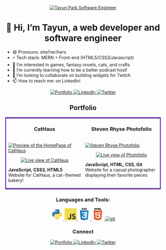 <p align="center">
  <a target="_blank" href="https://tayunpark.netlify.app/">
  <img height="200" alt="Tayun Park Software Engineer" src="https://github.com/user-attachments/assets/be4860a9-4fcb-41fc-a955-07a538a88331">  
  </a>
</p>
<h1 align="center">👋 Hi, I’m Tayun, a web developer and software engineer </h1>
<ul>
  <li>😄 Pronouns: she/her/hers</li>
  <li>⚡ Tech stack: MERN + Front-end (HTML5/CSS3/Javascript)</li>
  <li>👀 I’m interested in games, fantasy novels, cats, and crafts</li>
  <li>🌱 I’m currently learning how to be a better podcast host!</li>
  <li>💞️ I’m looking to collaborate on building widgets for Twitch</li>
  <li>📫 How to reach me: on LinkedIn!</li>
</ul>


<p align="center"> 
  <a href="https://tayunpark.netlify.app/" target="_blank">
    <img src="https://img.shields.io/badge/Portfolio-rgb(221%2C228%2C183)?style=for-the-badge&logoColor=%23DDE4B7" alt="Portfolio">
  </a>
  <a href="https://www.linkedin.com/in/tayun-park/">
    <img src="https://img.shields.io/badge/LinkedIn-rgb(169%2C133%2C102)?style=for-the-badge&logoColor=%23DDE4B7"  alt="LinkedIn">
  </a>
  <a href="https://twitter.com/TayunCodes" target="_blank">
    <img src="https://img.shields.io/badge/Twitter/X-rgb(221%2C228%2C183)?style=for-the-badge&logoColor=%23DDE4B7" alt="Twitter" />
  </a> 
</p>

<h2 align="center">Portfolio</h2>
<table bordercolor="#7b31c4">
  <tr>
    <td width="50%" valign="top">
      <h3 align="center">CatHaus</h3>
        <br/>
        <a target="_blank" href="https://cathaus.netlify.app/">
          <img src="https://github.com/user-attachments/assets/63d6dd47-4797-40f2-baba-e67c357d9943" width="100%" alt="Preview of the HomePage of CatHaus"/>
        </a>
        <br/>
        <p align="center">
          <a href="https://cathaus.netlify.app/" target="_blank">
            <img src="https://img.shields.io/badge/Live-rgb(221%2C228%2C183)?style=for-the-badge&logoColor=%23DDE4B7" alt="Live view of CatHaus"/>
          </a>  
<!--           <a href="https://cathaus.netlify.app/" target="_blank">
            <img src="https://img.shields.io/badge/Github-rgb(169%2C133%2C102)?style=for-the-badge&logoColor=%23DDE4B7"/>
          </a> -->
      </p>
        <p><strong>JavaScript, CSS3, HTML5</strong><br>Website for CatHaus, a cat-themed bakery!</p>
    </td>
    <td width="50%" valign="top">
      <h3 align="center">Steven Rhyse Photofolio</h3>
        <br/>
      <a target="_blank" href="https://stevenrhyse.netlify.app/">
            <img src="https://github.com/user-attachments/assets/1e3bdd23-874c-4760-98be-42337e4ab4d0" width="100%"  alt="Steven Rhyse Photofolio"/>
        </a>
        <p align="center">
          <a href="https://stevenrhyse.netlify.app/" target="_blank">
            <img src="https://img.shields.io/badge/Live-rgb(221%2C228%2C183)?style=for-the-badge&logoColor=%23DDE4B7" alt="Live view of Photofolio"/>
          </a>  
<!--           <a href="https://stevenrhyse.netlify.app/" target="_blank">
            <img src="https://img.shields.io/badge/Github-rgb(169%2C133%2C102)?style=for-the-badge&logoColor=%23DDE4B7"/>
          </a> -->
        </p>
        <p><strong>JavaScript, HTML, CSS, Git</strong><br>Website for a casual photographer displaying their favorite pieces</p>
    </td>
  </tr>
</table>

<h3 align="center">Languages and Tools:</h3>
<p align="center"> 
  <a href="https://www.python.org" target="_blank" rel="noreferrer"> 
    <img src="https://raw.githubusercontent.com/devicons/devicon/master/icons/python/python-original.svg" alt="python" width="40" height="40"/> 
  </a> 
  <a href="https://developer.mozilla.org/en-US/docs/Web/JavaScript" target="_blank" rel="noreferrer"> 
    <img src="https://raw.githubusercontent.com/devicons/devicon/master/icons/javascript/javascript-original.svg" alt="javascript" width="40" height="40"/> 
  </a> 
  <a href="https://www.w3schools.com/css/" target="_blank" rel="noreferrer"> 
    <img src="https://raw.githubusercontent.com/devicons/devicon/master/icons/css3/css3-original-wordmark.svg" alt="css3" width="40" height="40"/> 
  </a> 
  <a href="https://www.w3.org/html/" target="_blank" rel="noreferrer"> 
    <img src="https://raw.githubusercontent.com/devicons/devicon/master/icons/html5/html5-original-wordmark.svg" alt="html5" width="40" height="40"/> 
  </a> 
  <a href="https://git-scm.com/" target="_blank" rel="noreferrer"> 
    <img src="https://www.vectorlogo.zone/logos/git-scm/git-scm-icon.svg" alt="git" width="40" height="40"/> 
  </a> 
</p>

<h3 align="center">Connect</h3>
<p align="center"> 
  <a href="https://tayunpark.netlify.app/" target="_blank">
    <img src="https://img.shields.io/badge/Portfolio-rgb(221%2C228%2C183)?style=for-the-badge&logoColor=%23DDE4B7" alt="Portfolio">
  </a>
  <a href="https://www.linkedin.com/in/tayun-park/">
    <img src="https://img.shields.io/badge/LinkedIn-rgb(169%2C133%2C102)?style=for-the-badge&logoColor=%23DDE4B7"  alt="LinkedIn">
  </a>
  <a href="https://twitter.com/TayunCodes" target="_blank">
    <img src="https://img.shields.io/badge/Twitter/X-rgb(221%2C228%2C183)?style=for-the-badge&logoColor=%23DDE4B7" alt="Twitter" />
  </a> 
</p>
<!---Tayun-Codes/Tayun-Codes is a ✨ special ✨ repository because its `README.md` (this file) appears on your GitHub profile.
You can click the Preview link to take a look at your changes.--->
